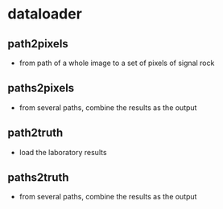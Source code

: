 # dataloader
## path2pixels
- from path of a whole image to a set of pixels of signal rock
## paths2pixels
- from several paths, combine the results as the output 

## path2truth
- load the laboratory results
## paths2truth
- from several paths, combine the results as the output
